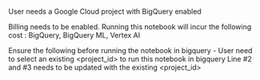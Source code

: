 User needs a Google Cloud project with BigQuery enabled

Billing needs to be enabled.
Running this notebook will incur the following cost :
BigQuery,
BigQuery ML,
Vertex AI

Ensure the following before running the notebook in bigquery -
User need to select an existing <project_id> to run this notebook in bigquery
Line #2 and #3 needs to be updated with the existing <project_id>
